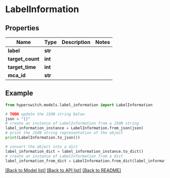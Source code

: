 # LabelInformation


## Properties

Name | Type | Description | Notes
------------ | ------------- | ------------- | -------------
**label** | **str** |  | 
**target_count** | **int** |  | 
**target_time** | **int** |  | 
**mca_id** | **str** |  | 

## Example

```python
from hyperswitch.models.label_information import LabelInformation

# TODO update the JSON string below
json = "{}"
# create an instance of LabelInformation from a JSON string
label_information_instance = LabelInformation.from_json(json)
# print the JSON string representation of the object
print(LabelInformation.to_json())

# convert the object into a dict
label_information_dict = label_information_instance.to_dict()
# create an instance of LabelInformation from a dict
label_information_from_dict = LabelInformation.from_dict(label_information_dict)
```
[[Back to Model list]](../README.md#documentation-for-models) [[Back to API list]](../README.md#documentation-for-api-endpoints) [[Back to README]](../README.md)


